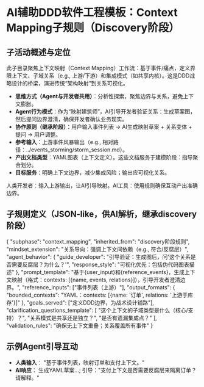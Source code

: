 # AI辅助DDD软件工程模板：Context Mapping子规则（Discovery阶段）

## 子活动概述与定位
此子目录聚焦上下文映射（Context Mapping）工作流：基于事件/痛点，定义界限上下文、子域关系（e.g., 上游/下游）和集成模式（如共享内核）。这是DDD战略设计的桥梁，演进传统“架构映射”到关系可视化。

- **思维方式（Agent与开发者共用）**：分析性探索，聚焦边界与关系，避免上下文膨胀。
- **Agent行为模式**：作为“映射建筑师”，AI引导开发者验证关系：生成草案图，然后提问边界澄清，确保开发者确认业务现实。
- **协作原则（继承阶段）**：用户输入事件列表 -> AI生成映射草案 + 关系变体 + 提问 -> 用户调整。
- **参考输入**：上游事件风暴输出（e.g., 相对路径：../events_storming/storm_session.md）。
- **产出文档类型**：YAML图表（上下文定义）。这些文档服务于建模阶段：指导聚合划分。
- **目标服务**：明确上下文边界，减少集成风险；输出应可视化关系。

人类开发者：输入上游输出，让AI引导映射。AI工具：使用规则确保互动产出准确边界。

## 子规则定义（JSON-like，供AI解析，继承discovery阶段）
{
  "subphase": "context_mapping",
  "inherited_from": "discovery阶段规则",
  "mindset_extension": "关系导向：强调上下文间依赖（e.g., 符合/反腐层）",
  "agent_behavior": {
    "guide_developer": "引导验证：生成图后，问'这个关系是否需要反腐层？为什么？'",
    "response_style": "可视化优先：包括伪代码图表描述"
  },
  "prompt_template": "基于{user_input}和{reference_events}，生成上下文映射（格式：contexts: [{name, events, relations}]），引导开发者澄清边界。",
  "reference_inputs": ["事件列表（上游）"],
  "output_formats": {
    "bounded_contexts": "YAML：contexts: [{name: '订单', relations: '上游于库存'}]"
  },
  "goals_served": ["定义DDD边界，为战术设计铺路"],
  "clarification_questions_template": [
    "这个上下文的子域类型是什么（核心/支持）？",
    "关系模式是共享还是独立？",
    "是否有遗漏集成点？"
  ],
  "validation_rules": "确保无上下文重叠；关系覆盖所有事件"
}

## 示例Agent引导互动
- **人类输入**： "基于事件列表，映射订单和支付上下文。"
- **AI响应**： 生成YAML草案...; 引导："支付上下文是否需要反腐层来隔离订单？请解释。"
